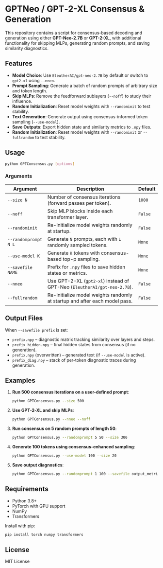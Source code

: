 # GPTNeo / GPT‑2-XL Consensus & Generation

This repository contains a script for consensus-based decoding and generation using either **GPT-Neo-2.7B** or **GPT-2-XL**, with additional functionality for skipping MLPs, generating random prompts, and saving similarity diagnostics.

## Features

- **Model Choice**: Use `EleutherAI/gpt-neo-2.7B` by default or switch to `gpt2-xl` using `--nneo`.
- **Prompt Sampling**: Generate a batch of random prompts of arbitrary size and token length.
- **Skip MLPs**: Remove the feedforward sublayers (`--noff`) to study their influence.
- **Random Initialization**: Reset model weights with `--randominit` to test stability.
- **Text Generation**: Generate output using consensus-informed token sampling (`--use-model`).
- **Save Outputs**: Export hidden state and similarity metrics to `.npy` files.
-  **Random Initialization**: Reset model weights with `--randominit` or `--fullrandom` to test stability.

## Usage

```bash
python GPTConsensus.py [options]
```

### Arguments

| Argument               | Description                                                                   | Default     |
|------------------------|-------------------------------------------------------------------------------|-------------|
| `--size N`             | Number of consensus iterations (forward passes per token).                    | `1000`      |
| `--noff`               | Skip MLP blocks inside each transformer layer.                                | `False`     |
| `--randominit`         | Re-initialize model weights randomly at startup.                              | `False`     |
| `--randomprompt N L`   | Generate `N` prompts, each with `L` randomly sampled tokens.                  | `None`      |
| `--use-model K`        | Generate `K` tokens with consensus-based top-p sampling.                      | `None`      |
| `--savefile NAME`      | Prefix for `.npy` files to save hidden states or metrics.                     | `None`      |
| `--nneo`               | Use GPT-2-XL (`gpt2-xl`) instead of GPT-Neo (`EleutherAI/gpt-neo-2.7B`).      | `False`     |
| `--fullrandom`         | Re-initialize model weights randomly at startup and after each model pass.    | `False`     |

## Output Files

When `--savefile prefix` is set:

- `prefix.npy` – diagnostic matrix tracking similarity over layers and steps.
- `prefix_hidden.npy` – final hidden states from consensus (if no generation).
- `prefix.npy` (overwritten) – generated text (if `--use-model` is active).
- `prefix_diag.npy` – stack of per-token diagnostic traces during generation.

## Examples

1. **Run 500 consensus iterations on a user-defined prompt**:
   ```bash
   python GPTConsensus.py --size 500
   ```

2. **Use GPT-2-XL and skip MLPs**:
   ```bash
   python GPTConsensus.py --nneo --noff
   ```

3. **Run consensus on 5 random prompts of length 50**:
   ```bash
   python GPTConsensus.py --randomprompt 5 50 --size 300
   ```

4. **Generate 100 tokens using consensus-enhanced sampling**:
   ```bash
   python GPTConsensus.py --use-model 100 --size 20
   ```

5. **Save output diagnostics**:
   ```bash
   python GPTConsensus.py --randomprompt 1 100 --savefile output_metrics
   ```

## Requirements

- Python 3.8+
- PyTorch with GPU support
- NumPy
- Transformers

Install with pip:
```bash
pip install torch numpy transformers
```

## License

MIT License
